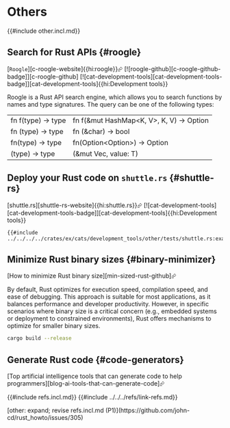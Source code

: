 # Others

{{#include other.incl.md}}

## Search for Rust APIs {#roogle}

[`Roogle`][c-roogle-website]{{hi:roogle}}⮳ [![roogle-github][c-roogle-github-badge]][c-roogle-github] [![cat-development-tools][cat-development-tools-badge]][cat-development-tools]{{hi:Development tools}}

Roogle is a Rust API search engine, which allows you to search functions by names and type signatures. The query can be one of the following types:

|||
|---|---|
| fn f(type) -> type | fn f(&mut HashMap<K, V>, K, V) -> Option<V> |
| fn (type) -> type | fn (&char) -> bool |
| fn(type) -> type | fn(Option<Option<T>>) -> Option<T> |
| (type) -> type | (&mut Vec<T>, value: T) |

## Deploy your Rust code on `shuttle.rs` {#shuttle-rs}

[shuttle.rs][shuttle-rs-website]{{hi:shuttle.rs}}⮳ [![cat-development-tools][cat-development-tools-badge]][cat-development-tools]{{hi:Development tools}}

```rust,editable
{{#include ../../../../crates/ex/cats/development_tools/other/tests/shuttle.rs:example}}
```

## Minimize Rust binary sizes {#binary-minimizer}

[How to minimize Rust binary size][min-sized-rust-github]⮳

By default, Rust optimizes for execution speed, compilation speed, and ease of debugging. This approach is suitable for most applications, as it balances performance and developer productivity. However, in specific scenarios where binary size is a critical concern (e.g., embedded systems or deployment to constrained environments), Rust offers mechanisms to optimize for smaller binary sizes.

```sh
cargo build --release
```

## Generate Rust code {#code-generators}

[Top artificial intelligence tools that can generate code to help programmers][blog-ai-tools-that-can-generate-code]⮳

{{#include refs.incl.md}}
{{#include ../../../refs/link-refs.md}}

<div class="hidden">
[other: expand; revise refs.incl.md (P1)](https://github.com/john-cd/rust_howto/issues/305)
</div>
